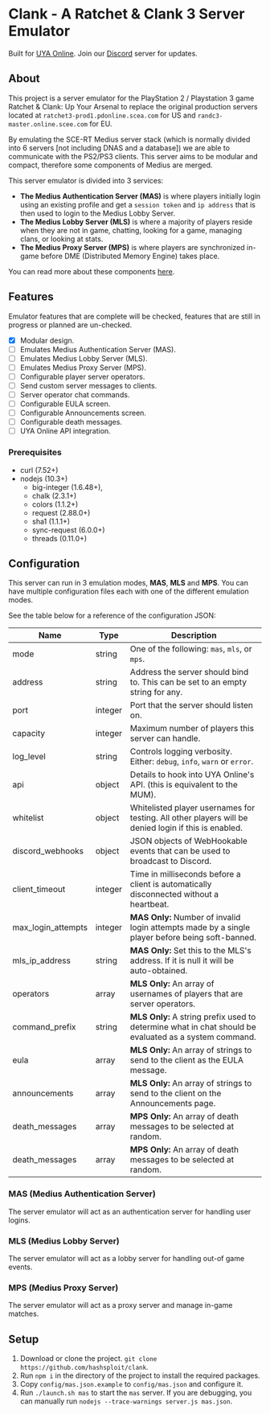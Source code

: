 # Clank - A Ratchet & Clank 3 Server Emulator

Built for [UYA Online](https://uyaonline.com/). Join our [Discord](https://discord.gg/mUQzqGu) server for updates.

## About
This project is a server emulator for the PlayStation 2 / Playstation 3
game Ratchet & Clank: Up Your Arsenal to replace the original production
servers located at `ratchet3-prod1.pdonline.scea.com` for US and
`randc3-master.online.scee.com` for EU.

By emulating the SCE-RT Medius server stack (which is normally
divided into 6 servers [not including DNAS and a database]) we are
able to communicate with the PS2/PS3 clients. This server aims to be
modular and compact, therefore some components of Medius are merged.

This server emulator is divided into 3 services:
- **The Medius Authentication Server (MAS)** is where players initially login using
  an existing profile and get a `session token` and `ip address` that is then
  used to login to the Medius Lobby Server.
- **The Medius Lobby Server (MLS)** is where a majority of players reside when they
  are not in game, chatting, looking for a game, managing clans, or looking at
  stats.
- **The Medius Proxy Server (MPS)** is where players are synchronized in-game before
  DME (Distributed Memory Engine) takes place.

You can read more about these components [here](https://wiki.hashsploit.net/PlayStation_2#Medius).

## Features

Emulator features that are complete will be checked, features that are still in progress or planned are un-checked.

- [x] Modular design.
- [ ] Emulates Medius Authentication Server (MAS).
- [ ] Emulates Medius Lobby Server (MLS).
- [ ] Emulates Medius Proxy Server (MPS).
- [ ] Configurable player server operators.
- [ ] Send custom server messages to clients.
- [ ] Server operator chat commands.
- [ ] Configurable EULA screen.
- [ ] Configurable Announcements screen.
- [ ] Configurable death messages.
- [ ] UYA Online API integration.

### Prerequisites
- curl (7.52+)
- nodejs (10.3+)
  - big-integer (1.6.48+),
  - chalk (2.3.1+)
  - colors (1.1.2+)
  - request (2.88.0+)
  - sha1 (1.1.1+)
  - sync-request (6.0.0+)
  - threads (0.11.0+)


## Configuration

This server can run in 3 emulation modes, **MAS**, **MLS** and **MPS**. You can have multiple configuration files each with one of the different emulation modes.

See the table below for a reference of the configuration JSON:

| Name                | Type    | Description                                                                                           |
|---------------------|---------|-------------------------------------------------------------------------------------------------------|
| mode                | string  | One of the following: `mas`, `mls`, or `mps`.                                                         |
| address             | string  | Address the server should bind to. This can be set to an empty string for any.                        |
| port                | integer | Port that the server should listen on.                                                                |
| capacity            | integer | Maximum number of players this server can handle.                                                     |
| log_level           | string  | Controls logging verbosity. Either: `debug`, `info`, `warn` or `error`.                               |
| api                 | object  | Details to hook into UYA Online's API. (this is equivalent to the MUM).                               |
| whitelist           | object  | Whitelisted player usernames for testing. All other players will be denied login if this is enabled.  |
| discord_webhooks    | object  | JSON objects of WebHookable events that can be used to broadcast to Discord.                          |
| client_timeout      | integer | Time in milliseconds before a client is automatically disconnected without a heartbeat.               |
| max_login_attempts  | integer | **MAS Only:** Number of invalid login attempts made by a single player before being soft-banned.      |
| mls_ip_address      | string  | **MAS Only:** Set this to the MLS's address. If it is null it will be auto-obtained.                  |
| operators           | array   | **MLS Only:** An array of usernames of players that are server operators.                             |
| command_prefix      | string  | **MLS Only:** A string prefix used to determine what in chat should be evaluated as a system command. |
| eula                | array   | **MLS Only:** An array of strings to send to the client as the EULA message.                          |
| announcements       | array   | **MLS Only:** An array of strings to send to the client on the Announcements page.                    |
| death_messages      | array   | **MPS Only:** An array of death messages to be selected at random.                                    |
| death_messages      | array   | **MPS Only:** An array of death messages to be selected at random.                                    |



### MAS (Medius Authentication Server)

The server emulator will act as an authentication server for handling user logins.

### MLS (Medius Lobby Server)

The server emulator will act as a lobby server for handling out-of game events.

### MPS (Medius Proxy Server)

The server emulator will act as a proxy server and manage in-game matches.

## Setup
1. Download or clone the project. `git clone https://github.com/hashsploit/clank`.
2. Run `npm i` in the directory of the project to install the required packages.
3. Copy `config/mas.json.example` to `config/mas.json` and configure it.
4. Run `./launch.sh mas` to start the `mas` server. If you are debugging, you can manually run `nodejs --trace-warnings server.js mas.json`.
